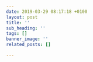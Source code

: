 ```yaml
---
date: 2019-03-29 08:17:18 +0100
layout: post
title: ''
sub_heading: ''
tags: []
banner_image: ''
related_posts: []

---
```

